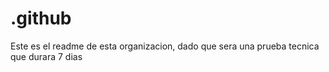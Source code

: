 # .github
Este es el readme de esta organizacion, dado que sera una prueba tecnica que durara 7 dias
